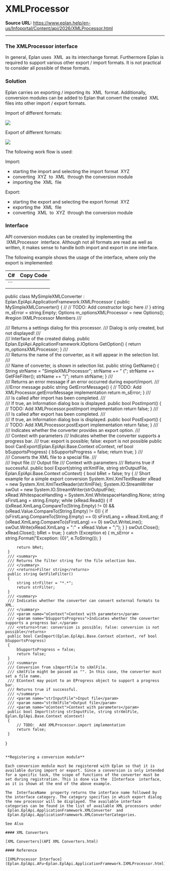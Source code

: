 # XMLProcessor

**Source URL:** https://www.eplan.help/en-us/Infoportal/Content/api/2026/XMLProcessor.html

---

### The XMLProcessor interface

In general, Eplan uses  XML  as its interchange format. Furthermore Eplan is required to support various other export / import formats. It is not practical to consider all possible of these formats.

### Solution

Eplan carries on exporting / importing its  XML  format. Additionally, conversion modules can be added to Eplan that convert the created  XML  files into other import / export formats.

Import of different formats:

![](images/to_EPLAN.gif)

Export of different formats:

![](images/from_EPLAN.gif)

The following work flow is used:

Import:

- starting the import and selecting the import format  XYZ
- converting  XYZ  to  XML  through the conversion module
- importing the  XML  file

Export:

- starting the export and selecting the export format  XYZ
- exporting the  XML  file
- converting  XML  to  XYZ  through the conversion module

### Interface

API conversion modules can be created by implementing the  IXMLProcessor  interface. Although not all formats are read as well as written, it makes sense to handle both import and export in one interface.

The following example shows the usage of the interface, where only the export is implemented:

| C# | Copy Code |
| --- | --- |
| ```  public class MySimpleXMLConverter : Eplan.EplApi.ApplicationFramework.IXMLProcessor {     public MySimpleXMLConverter()     {         //         // TODO: Add constructor logic here         //     }     string m_sError = string.Empty;     Options m_optionsXMLProcessor = new Options();     #region IXMLProcessor Members     /// <summary>     /// Returns a settings dialog for this processor.     /// Dialog is only created, but not displayed!     /// </summary>     /// <returns>Interface of the created dialog.</returns>     public Eplan.EplApi.ApplicationFramework.IOptions GetOption()     {         return m_optionsXMLProcessor;     }     /// <summary>     /// Returns the name of the converter, as it will appear in the selection list.     /// </summary>     /// <returns>Name of converter, is shown in selection list.</returns>     public string GetName()     {         String strName = "SimpleXMLProcessor";         strName += " (";         strName += GetFileFilter();         strName += ")";         return strName;     }     /// <summary>     /// Returns an error message if an error occurred during export/import.     /// </summary>     ///<returns>Error message</returns>     public string GetErrorMessage()     {         // TODO:  Add XMLProcessor.getErrorMessage implementation         return m_sError;     }     /// <summary>     /// Is called after import has been completed.     /// </summary>     /// <returns>If true, an Information dialog box is displayed.</returns>     public bool PostImport()     {         // TODO:  Add XMLProcessor.postImport implementation         return false;     }     /// <summary>     /// Is called after export has been completed.     /// </summary>     /// <returns>If true, an Information dialog box is displayed.</returns>     public bool PostExport()     {         // TODO:  Add XMLProcessor.postExport implementation         return false;     }     /// <summary>     /// Indicates whether the converter provides an export option.     /// </summary>     /// <param name="oContext">Context with parameters</param>     /// <param name="bSupportsProgress">Indicates whether the converter supports a progress bar.</param>     /// <returns>true: export is possible; false: export is not possible</returns>     public bool CanExport(Eplan.EplApi.Base.Context oContext, ref bool bSupportsProgress)     {         bSupportsProgress = false;         return true;     }     /// <summary>     /// Converts the XML file to a special file.     /// </summary>     /// <param name="strXmlFile">Input file</param>     /// <param name="strOutputFile">Output file</param>     /// <param name="oContext">Context with parameters</param>     /// <returns> Returns true if successful.</returns>     public bool Export(string strXmlFile, string strOutputFile, Eplan.EplApi.Base.Context oContext)     {         bool bRet = false;         try         {             // Short example for a simple export conversion             System.Xml.XmlTextReader xRead = new System.Xml.XmlTextReader(strXmlFile);             System.IO.StreamWriter swOut = new System.IO.StreamWriter(strOutputFile);             xRead.WhitespaceHandling = System.Xml.WhitespaceHandling.None;             string sFirstLang = string.Empty;             while (xRead.Read())             {                 if ((xRead.XmlLang.CompareTo(String.Empty) != 0) && (xRead.Value.CompareTo(String.Empty) != 0))                 {                     if (sFirstLang.CompareTo(String.Empty) == 0) sFirstLang = xRead.XmlLang;                     if (xRead.XmlLang.CompareTo(sFirstLang) == 0) swOut.WriteLine();                     swOut.Write(xRead.XmlLang + ":" + xRead.Value + ";");                 }             }             swOut.Close();             xRead.Close();             bRet = true;         }         catch (Exception e)         {             m_sError = string.Format("Exception: {0}", e.ToString());         }          return bRet;     }     /// <summary>     /// Returns the filter string for the file selection box.     /// </summary>     /// <returns>Filter string</returns>     public string GetFileFilter()     {         string strFilter = "*.*";         return strFilter;     }     /// <summary>     /// Indicates whether the converter can convert external formats to XML.     /// </summary>     /// <param name="oContext">Context with parameters</param>     /// <param name="bSupportsProgress">Indicates whether the converter supports a progress bar.</param>     /// <returns>true: conversion is possible; false: conversion is not possible</returns>     public bool CanImport(Eplan.EplApi.Base.Context oContext, ref bool bSupportsProgress)     {         bSupportsProgress = false;         return false;     }     /// <summary>     /// Conversion from sImportFile to sXmlFile.     /// sXmlFile might be passed as "". In this case, the converter must set a file name.     /// EContext may point to an EProgress object to support a progress bar.     /// Returns true if successful.     /// </summary>     /// <param name="strInputFile">Input file</param>     /// <param name="strXmlFile">Output file</param>     /// <param name="oContext">Context with parameters</param>     public bool Import(string strInputFile, string strXmlFile, Eplan.EplApi.Base.Context oContext)     {         // TODO:  Add XMLProcessor.import implementation         return false;     } } ``` | |

**Registering a conversion module**

Each conversion module must be registered with Eplan so that it is available during import or export. Since a conversion is only intended for a specific task, the scope of functions of the converter must be set during registration. This is done via the  IInterface  interface, as it is shown at the end of the above example.

The  InterfaceName  property returns the interface name followed by the interface category. The category specifies in which export dialog the new processor will be displayed. The available interface categories can be found in the list of available XML processors under  Eplan.EplApi.ApplicationFramework.XMLConverter  and  Eplan.EplApi.ApplicationFramework.XMLConverterCategories.

See Also

#### XML Converters

[XML Converters](API XML Converters.html)

#### Reference

[IXMLProcessor Interface](Eplan.EplApi.AFu~Eplan.EplApi.ApplicationFramework.IXMLProcessor.html)